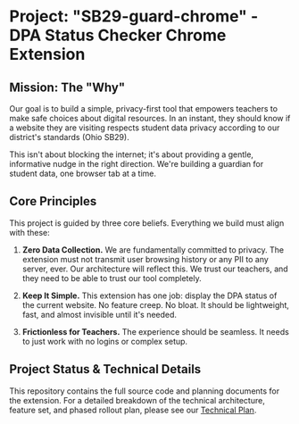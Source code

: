 # Project: "SB29-guard-chrome" - DPA Status Checker Chrome Extension
## Mission: The "Why"
Our goal is to build a simple, privacy-first tool that empowers teachers to make safe choices about digital resources. In an instant, they should know if a website they are visiting respects student data privacy according to our district's standards (Ohio SB29).

This isn't about blocking the internet; it's about providing a gentle, informative nudge in the right direction. We're building a guardian for student data, one browser tab at a time.

## Core Principles
This project is guided by three core beliefs. Everything we build must align with these:

1. **Zero Data Collection.** We are fundamentally committed to privacy. The extension must not transmit user browsing history or any PII to any server, ever. Our architecture will reflect this. We trust our teachers, and they need to be able to trust our tool completely.

2. **Keep It Simple.** This extension has one job: display the DPA status of the current website. No feature creep. No bloat. It should be lightweight, fast, and almost invisible until it's needed.

3. **Frictionless for Teachers.** The experience should be seamless.  It needs to just work with no logins or complex setup.

## Project Status & Technical Details
This repository contains the full source code and planning documents for the extension. For a detailed breakdown of the technical architecture, feature set, and phased rollout plan, please see our [Technical Plan](requirements/technical-plan.md).